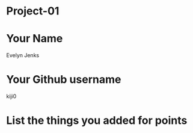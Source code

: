 # Project-01

# Your Name
Evelyn Jenks
# Your Github username
kiji0
# List the things you added for points
